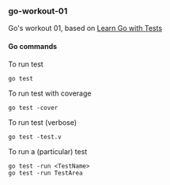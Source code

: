 ### go-workout-01 ###
Go's workout 01, based on [Learn Go with Tests](https://quii.gitbook.io/learn-go-with-tests/)

#### Go commands ####
To run test
```shell
go test
```
To run test with coverage
```shell
go test -cover
```
To run test (verbose)
```shell
go test -test.v
```
To run a (particular) test
```shell
go test -run <TestName>
go test -run TestArea
```
